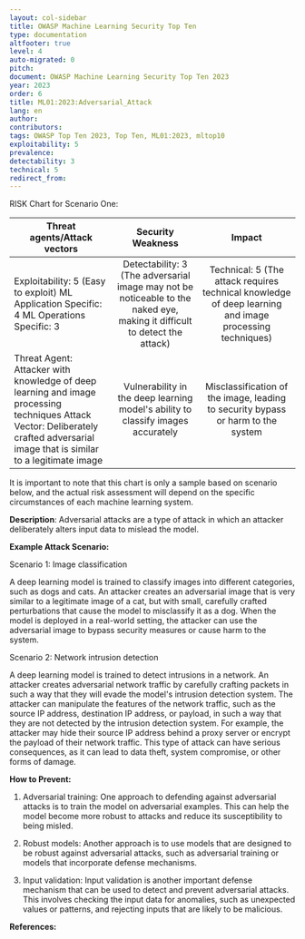```yaml
---
layout: col-sidebar
title: OWASP Machine Learning Security Top Ten
type: documentation
altfooter: true
level: 4
auto-migrated: 0
pitch:
document: OWASP Machine Learning Security Top Ten 2023
year: 2023
order: 6
title: ML01:2023:Adversarial_Attack
lang: en
author:
contributors:
tags: OWASP Top Ten 2023, Top Ten, ML01:2023, mltop10
exploitability: 5
prevalence:
detectability: 3
technical: 5
redirect_from:
---
```


RISK Chart for Scenario One:

| Threat agents/Attack vectors                                                                                                                                                       |                                                     Security Weakness                                                     |                                                 Impact                                                  |
| ---------------------------------------------------------------------------------------------------------------------------------------------------------------------------------- | :-----------------------------------------------------------------------------------------------------------------------: | :-----------------------------------------------------------------------------------------------------: |
| Exploitability: 5 (Easy to exploit) ML Application Specific: 4 ML Operations Specific: 3                                                                                           | Detectability: 3 (The adversarial image may not be noticeable to the naked eye, making it difficult to detect the attack) | Technical: 5 (The attack requires technical knowledge of deep learning and image processing techniques) |
| Threat Agent: Attacker with knowledge of deep learning and image processing techniques Attack Vector: Deliberately crafted adversarial image that is similar to a legitimate image |                     Vulnerability in the deep learning model's ability to classify images accurately                      |            Misclassification of the image, leading to security bypass or harm to the system             |

It is important to note that this chart is only a sample based on
scenario below, and the actual risk assessment will depend on the
specific circumstances of each machine learning system.

**Description**:
Adversarial attacks are a type of attack in which an attacker
deliberately alters input data to mislead the model.

**Example Attack Scenario:**

Scenario 1: Image classification

A deep learning model is trained to classify images into different
categories, such as dogs and cats. An attacker creates an adversarial
image that is very similar to a legitimate image of a cat, but with
small, carefully crafted perturbations that cause the model to
misclassify it as a dog. When the model is deployed in a real-world
setting, the attacker can use the adversarial image to bypass security
measures or cause harm to the system.

Scenario 2: Network intrusion detection

A deep learning model is trained to detect intrusions in a network. An
attacker creates adversarial network traffic by carefully crafting
packets in such a way that they will evade the model\'s intrusion
detection system. The attacker can manipulate the features of the
network traffic, such as the source IP address, destination IP address,
or payload, in such a way that they are not detected by the intrusion
detection system. For example, the attacker may hide their source IP
address behind a proxy server or encrypt the payload of their network
traffic. This type of attack can have serious consequences, as it can
lead to data theft, system compromise, or other forms of damage.

**How to Prevent:**

1. Adversarial training: One approach to defending against adversarial
   attacks is to train the model on adversarial examples. This can help
   the model become more robust to attacks and reduce its
   susceptibility to being misled.

2. Robust models: Another approach is to use models that are designed
   to be robust against adversarial attacks, such as adversarial
   training or models that incorporate defense mechanisms.

3. Input validation: Input validation is another important defense
   mechanism that can be used to detect and prevent adversarial
   attacks. This involves checking the input data for anomalies, such
   as unexpected values or patterns, and rejecting inputs that are
   likely to be malicious.

**References:**
